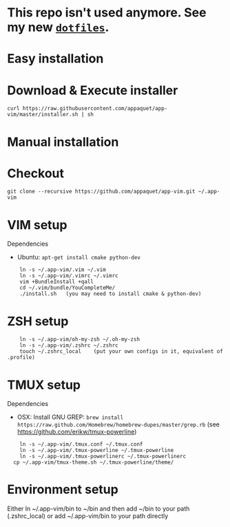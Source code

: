 # This repo isn't used anymore. See my new [`dotfiles`](https://github.com/appaquet/dotfiles`).


# Easy installation
Download & Execute installer
========
	curl https://raw.githubusercontent.com/appaquet/app-vim/master/installer.sh | sh

# Manual installation

Checkout
========
	git clone --recursive https://github.com/appaquet/app-vim.git ~/.app-vim

VIM setup
=========
Dependencies
 * Ubuntu: `apt-get install cmake python-dev`
```
	ln -s ~/.app-vim/.vim ~/.vim
	ln -s ~/.app-vim/.vimrc ~/.vimrc
	vim +BundleInstall +qall
	cd ~/.vim/bundle/YouCompleteMe/
	./install.sh   (you may need to install cmake & python-dev)
```

ZSH setup
=========
```
	ln -s ~/.app-vim/oh-my-zsh ~/.oh-my-zsh
	ln -s ~/.app-vim/.zshrc ~/.zshrc
	touch ~/.zshrc_local    (put your own configs in it, equivalent of .profile)
```

TMUX setup
==========
Dependencies
 * OSX: Install GNU GREP: `brew install https://raw.github.com/Homebrew/homebrew-dupes/master/grep.rb` (see https://github.com/erikw/tmux-powerline)
```
	ln -s ~/.app-vim/.tmux.conf ~/.tmux.conf
	ln -s ~/.app-vim/.tmux-powerline ~/.tmux-powerline
	ln -s ~/.app-vim/.tmux-powerlinerc ~/.tmux-powerlinerc
  cp ~/.app-vim/tmux-theme.sh ~/.tmux-powerline/theme/
```

Environment setup
=================
Either ln ~/.app-vim/bin to ~/bin and then add ~/bin to your path (.zshrc_local) or
add ~/.app-vim/bin to your path directly

